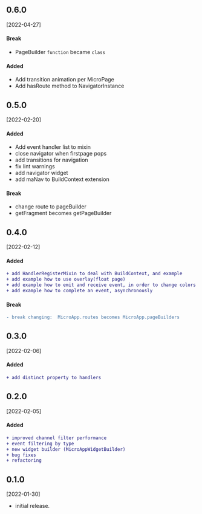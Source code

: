 ## 0.6.0
[2022-04-27]
#### Break
- PageBuilder `function` became `class`
#### Added
- Add transition animation per MicroPage
- Add hasRoute method to NavigatorInstance


## 0.5.0
[2022-02-20]
#### Added
- Add event handler list to mixin
- close navigator when firstpage pops
- add transitions for navigation
- fix lint warnings
- add navigator widget
- add maNav to BuildContext extension
#### Break
- change route to pageBuilder
- getFragment becomes getPageBuilder


## 0.4.0
[2022-02-12]
#### Added
``` diff
+ add HandlerRegisterMixin to deal with BuildContext, and example
+ add example how to use overlay(float page)
+ add example how to emit and receive event, in order to change colors on other micro app component
+ add example how to complete an event, asynchronously
```

#### Break
```diff
- break changing:  MicroApp.routes becomes MicroApp.pageBuilders
```
  
## 0.3.0
[2022-02-06]
#### Added
```diff
+ add distinct property to handlers
```

## 0.2.0
[2022-02-05]
#### Added
```diff
+ improved channel filter performance
+ event filtering by type
+ new widget builder (MicroAppWidgetBuilder)
+ bug fixes
+ refactoring
```

## 0.1.0
[2022-01-30]
* initial release.


